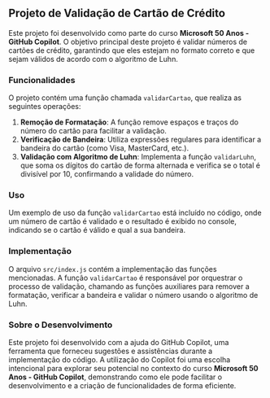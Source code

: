 ## Projeto de Validação de Cartão de Crédito

Este projeto foi desenvolvido como parte do curso **Microsoft 50 Anos - GitHub Copilot**. O objetivo principal deste projeto é validar números de cartões de crédito, garantindo que eles estejam no formato correto e que sejam válidos de acordo com o algoritmo de Luhn.

### Funcionalidades

O projeto contém uma função chamada `validarCartao`, que realiza as seguintes operações:

1. **Remoção de Formatação**: A função remove espaços e traços do número do cartão para facilitar a validação.
2. **Verificação de Bandeira**: Utiliza expressões regulares para identificar a bandeira do cartão (como Visa, MasterCard, etc.).
3. **Validação com Algoritmo de Luhn**: Implementa a função `validarLuhn`, que soma os dígitos do cartão de forma alternada e verifica se o total é divisível por 10, confirmando a validade do número.

### Uso

Um exemplo de uso da função `validarCartao` está incluído no código, onde um número de cartão é validado e o resultado é exibido no console, indicando se o cartão é válido e qual a sua bandeira.

### Implementação

O arquivo `src/index.js` contém a implementação das funções mencionadas. A função `validarCartao` é responsável por orquestrar o processo de validação, chamando as funções auxiliares para remover a formatação, verificar a bandeira e validar o número usando o algoritmo de Luhn.

### Sobre o Desenvolvimento

Este projeto foi desenvolvido com a ajuda do GitHub Copilot, uma ferramenta que forneceu sugestões e assistências durante a implementação do código. A utilização do Copilot foi uma escolha intencional para explorar seu potencial no contexto do curso **Microsoft 50 Anos - GitHub Copilot**, demonstrando como ele pode facilitar o desenvolvimento e a criação de funcionalidades de forma eficiente.
